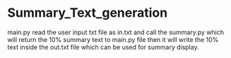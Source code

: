 # Summary_Text_generation
main.py read the user input txt file as in.txt and call the summary.py which will return the 10% summary text to main.py file then 
it will write the 10% text inside the out.txt file which can be used for summary display.
